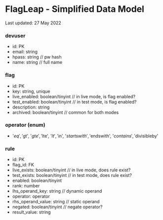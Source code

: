 # FlagLeap - Simplified Data Model
Last updated: 27 May 2022

### devuser
- id: PK
- email: string
- hpass: string // pw hash
- name: string // full name

### flag
- id: PK
- key: string, unique
- live_enabled: boolean/tinyint // in live mode, is flag enabled?
- test_enabled: boolean/tinyint // in test mode, is flag enabled?
- description: string
- archived: boolean/tinyint // common for both modes

### operator (enum)
- '$eq', '$gt', '$gte', '$lte', '$lt', '$in', '$startswith', '$endswith', '$contains', '$divisibleby'

### rule
- id: PK
- flag_id: FK
- live_exists: boolean/tinyint // in live mode, does rule exist?
- test_exists: boolean/tinyint // in test mode, does rule exist?
- enabled: boolean/tinyint
- rank: number
- lhs_operand_key: string // dynamic operand
- operator: operator
- rhs_operand_value: string // static operand
- negated: boolean/tinyint // negate operator?
- result_value: string
